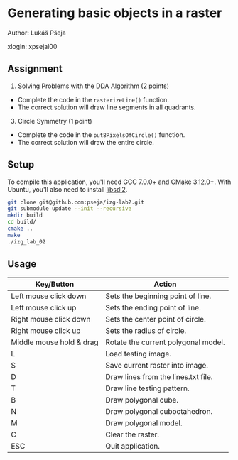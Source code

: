 # Generating basic objects in a raster

Author: Lukáš Pšeja

xlogin: xpsejal00

## Assignment
1. Solving Problems with the DDA Algorithm (2 points)
  - Complete the code in the `rasterizeLine()` function.
  - The correct solution will draw line segments in all quadrants.
3. Circle Symmetry (1 point)
  - Complete the code in the `put8PixelsOfCircle()` function.
  - The correct solution will draw the entire circle.

## Setup
To compile this application, you'll need GCC 7.0.0+ and CMake 3.12.0+.
With Ubuntu, you'll also need to install [libsdl2](https://packages.ubuntu.com/en/source/focal/libsdl2).

```sh
git clone git@github.com:pseja/izg-lab2.git
git submodule update --init --recursive
mkdir build
cd build/
cmake ..
make
./izg_lab_02
```

## Usage
| **Key/Button**           | **Action**                          |
|--------------------------|-------------------------------------|
| Left mouse click down    | Sets the beginning point of line.   |
| Left mouse click up      | Sets the ending point of line.      |
| Right mouse click down   | Sets the center point of circle.    |
| Right mouse click up     | Sets the radius of circle.          |
| Middle mouse hold & drag | Rotate the current polygonal model. |
| L                        | Load testing image.                 |
| S                        | Save current raster into image.     |
| D                        | Draw lines from the lines.txt file. |
| T                        | Draw line testing pattern.          |
| B                        | Draw polygonal cube.                |
| N                        | Draw polygonal cuboctahedron.       |
| M                        | Draw polygonal model.               |
| C                        | Clear the raster.                   |
| ESC                      | Quit application.                   |
